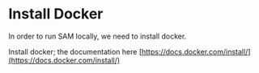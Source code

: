 # Install Docker

In order to run SAM locally, we need to install docker.

Install docker; the documentation here [https://docs.docker.com/install/](https://docs.docker.com/install/)

